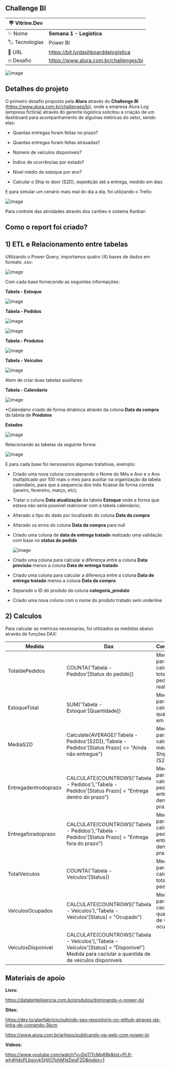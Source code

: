 ## Challenge BI

| :placard: Vitrine.Dev |     |
| -------------  | --- |
| :sparkles: Nome        | **Semana 1 - Logística**
| :label: Tecnologias | Power BI 
| :rocket: URL         | https://bit.ly/dashboarddelogística
| :fire: Desafio     | https://www.alura.com.br/challenges/bi

<!-- Inserir imagem com a #vitrinedev ao final do link -->
![image](https://user-images.githubusercontent.com/62486279/132950216-a3e4f253-ee01-4880-b9b4-634914f6f538.png#vitrinedev)

## Detalhes do projeto

O primeiro desafio proposto pela **Alura** através do **Challenge BI** (https://www.alura.com.br/challenges/bi), onde a empresa Alura Log (empresa fictícia) através do gerente logística solicitou a criação de um dashboard para acompanhamento de algumas métricas do setor, sendo elas:

- Quantas entregas foram feitas no prazo?

- Quantas entregas foram feitas atrasadas?

- Número de veículos disponíveis?

- Índice de ocorrências por estado?

- Nível médio de estoque por ano?

- Calcular o Ship to door (S2D), expedição até a entrega, medido em dias

E para simular um cenário mais real do dia a dia, foi utilizando o Trello: 

![image](https://user-images.githubusercontent.com/62486279/132996915-351af875-cbf3-4d03-9da2-eeca4a64e331.png)

Para controle das atividades através dos cartões e sistema Kanban 

## Como o report foi criado?

## 1) ETL e Relacionamento entre tabelas

Utilizando o Power Query, importamos quatro (4) bases de dados em formato .csv:

![image](https://user-images.githubusercontent.com/62486279/132951013-2c5820ce-0c3e-4e81-b155-110ee242dfd7.png)

Com cada base fornecendo as seguintes informações:

**Tabela - Estoque**

![image](https://user-images.githubusercontent.com/62486279/132950533-59b2ccac-c8fb-4e0c-a53d-11009bfa5406.png)

**Tabela - Pedidos**

![image](https://user-images.githubusercontent.com/62486279/132951074-02a6c6dd-d122-4898-8085-4073ceaf0dad.png)

![image](https://user-images.githubusercontent.com/62486279/132950600-23d620c3-d507-49e9-83d7-78e14bcc95d6.png)

**Tabela - Produtos**

![image](https://user-images.githubusercontent.com/62486279/132950613-e6253ffc-75d1-4b15-9f27-bb00534be9a3.png)

**Tabela - Veículos**

![image](https://user-images.githubusercontent.com/62486279/132950631-c8aff977-0368-4103-b6dc-d4508b227e32.png)

Alem de criar duas tabelas auxiliares:

**Tabela - Calendario**

![image](https://user-images.githubusercontent.com/62486279/132994896-462999f8-a9bf-4c0d-a472-c75d3c22d0a5.png)

\*Calendario criado de forma dinâmica através da coluna **Data da compra** da tabela de **Produtos** 

**Estados**

![image](https://user-images.githubusercontent.com/62486279/132950688-eae2c215-fa97-4b13-98f6-2b5ce09856f4.png)

Relacionando as tabelas da seguinte forma:

![image](https://user-images.githubusercontent.com/62486279/132950755-a63eb5b7-6fd7-4f0a-a334-85503c7e4dca.png)

E para cada base foi necessarios algumas tratativas, exemplo:

- Criado uma nova coluna concatenando o Nome do Mês e Ano e o Ano multiplicado por 100 mais o mes para auxiliar na organização da tabela calendario, para que a sequencia dos mês ficasse de forma correta (janeiro, fevereiro, março, etc);
- Tratar o coluna **Data atualização** da tabela **Estoque** onde a forma que estava não seria possivel realcionar com a tabela calendario; 
- Alterado o tipo do dado por localizado do coluna **Data da compra**
- Alterado os erros do coluna **Data da compra** para null
- Criado uma coluna de **data de entrega tratado** realizado uma validação com base no **status do pedido** 

  ![image](https://user-images.githubusercontent.com/62486279/132994394-af91dea7-4cbf-4627-ab1e-686e8af022e1.png)

- Criado uma coluna para calcular a diferença entre a coluna **Data previsão** menos a coluna **Data de entrega tratado**
- Criado uma coluna para calcular a diferença entre a coluna **Data de entrega tratado** menos a coluna **Data da compra**
- Separado o ID do produto da coluna **categoria_produto**
- Criado uma nova coluna com o nome do produto tratado sem underline

## 2) Calculos 

Para calcular as metricas necessarias, foi utilizados as medidas abaixo através de funções DAX:

Medida   | Dax | Comentário
-------- | ---------- | ----------
TotaldePedidos | COUNTA('Tabela - Pedidos'[Status do pedido]) | Medida para calcular o total de pedidos realizados 
EstoqueTotal | SUM('Tabela - Estoque'[Quantidade]) | Medida para calcular a quantidade em estoque 
MediaS2D |  Calculate(AVERAGE('Tabela - Pedidos'[S2D]),'Tabela - Pedidos'[Status Prazo] <> "Ainda não entregue") | Medida para calcular a média do Ship to door (S2D)
Entregadentrodoprazo | CALCULATE(COUNTROWS('Tabela - Pedidos'),'Tabela - Pedidos'[Status Prazo] = "Entrega dentro do prazo") | Medida para calcular os pedidos entregue dentro do prazo              
Entregaforadoprazo | CALCULATE(COUNTROWS('Tabela - Pedidos'),'Tabela - Pedidos'[Status Prazo] = "Entrega fora do prazo") | Medida para calcular os pedidos entregue dentro do prazo
TotalVeiculos | COUNTA('Tabela - Veículos'[Status]) | Medida para calcular o total de pedidos 
VeiculosOcupados | CALCULATE(COUNTROWS('Tabela - Veículos'),'Tabela - Veículos'[Status] = "Ocupado") | Medida para caclular a quantida de de veiculos ocupados 
VeiculosDisponivel | CALCULATE(COUNTROWS('Tabela - Veículos'),'Tabela - Veículos'[Status] = "Disponível") Medida para caclular a quantida de de veiculos disponiveis 

## Materiais de apoio 

**Livro:**

https://databinteligencia.com.br/produtos/dominando-o-power-bi/

**Sites:**

https://dev.to/alanfabricio/subindo-seu-repositorio-no-github-atraves-da-linha-de-comando-3kcm

https://www.alura.com.br/artigos/publicando-na-web-com-power-bi

**Videos:**

https://www.youtube.com/watch?v=DqTITcMq68k&list=PL9-wh4HdxPLbgoyk5HjlO7phM1eDeqFZD&index=1

